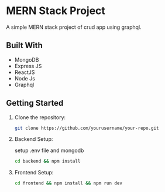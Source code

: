# MERN Stack Project

A simple MERN stack project of crud app using graphql.

## Built With

- MongoDB
- Express JS
- ReactJS
- Node Js
- Graphql

## Getting Started

1. Clone the repository:

   ```bash
   git clone https://github.com/yourusername/your-repo.git

2. Backend Setup:

   setup .env file and mongodb
   
   ```bash
   cd backend && npm install


4. Frontend Setup:

   ```bash
   cd frontend && npm install && npm run dev
